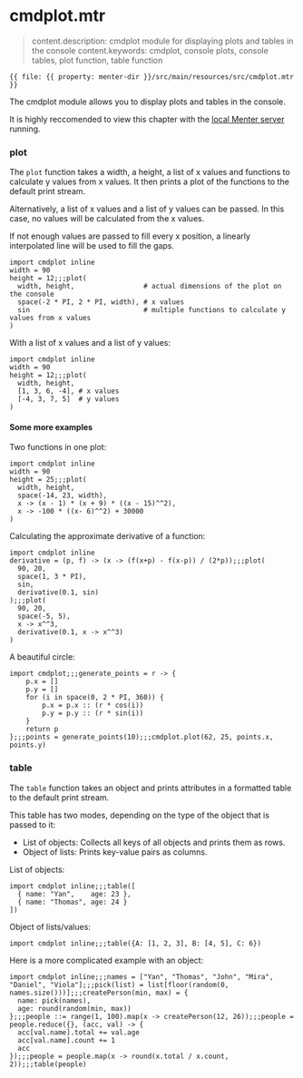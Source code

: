 # cmdplot.mtr

> content.description: cmdplot module for displaying plots and tables in the console
> content.keywords: cmdplot, console plots, console tables, plot function, table function

```static
{{ file: {{ property: menter-dir }}/src/main/resources/src/cmdplot.mtr }}
```

The cmdplot module allows you to display plots and tables in the console.

It is highly reccomended to view this chapter with the [local Menter server](execute_code.html) running.

### plot

The `plot` function takes a width, a height, a list of x values and functions to calculate y values from x values. It
then prints a plot of the functions to the default print stream.

Alternatively, a list of x values and a list of y values can be passed. In this case, no values will be calculated from
the x values.

If not enough values are passed to fill every x position, a linearly interpolated line will be used to fill the gaps.

```result=12;;;# requires server
import cmdplot inline
width = 90
height = 12;;;plot(
  width, height,                 # actual dimensions of the plot on the console
  space(-2 * PI, 2 * PI, width), # x values
  sin                            # multiple functions to calculate y values from x values
)
```

With a list of x values and a list of y values:

```result=12;;;# requires server
import cmdplot inline
width = 90
height = 12;;;plot(
  width, height,
  [1, 3, 6, -4], # x values
  [-4, 3, 7, 5]  # y values
)
```

#### Some more examples

Two functions in one plot:

```result=25;;;# requires server
import cmdplot inline
width = 90
height = 25;;;plot(
  width, height,
  space(-14, 23, width),
  x -> (x - 1) * (x + 9) * ((x - 15)^^2),
  x -> -100 * ((x- 6)^^2) + 30000
)
```

Calculating the approximate derivative of a function:

```result=25;;;# requires server
import cmdplot inline
derivative = (p, f) -> (x -> (f(x+p) - f(x-p)) / (2*p));;;plot(
  90, 20,
  space(1, 3 * PI),
  sin,
  derivative(0.1, sin)
);;;plot(
  90, 20,
  space(-5, 5),
  x -> x^^3,
  derivative(0.1, x -> x^^3)
)
```

A beautiful circle:

```result=null;;;(r ) -> { p.x = []; p.y = []; for (i : space(0, 2 * pi, 360)) { p.x = p.x :: (r * cos(i)); p.y = p.y :: (r * sin(i)) }; return p };;;{x: [10, 9.998476951563913, 9.993908270190958, 9.986295347545738, 9.975640502598242, 9.961946980917455, 9.945218953682733, 9.9254615164132
import cmdplot;;;generate_points = r -> {
    p.x = []
    p.y = []
    for (i in space(0, 2 * PI, 360)) {
        p.x = p.x :: (r * cos(i))
        p.y = p.y :: (r * sin(i))
    }
    return p
};;;points = generate_points(10);;;cmdplot.plot(62, 25, points.x, points.y)
```

### table

The `table` function takes an object and prints attributes in a formatted table to the default print stream.

This table has two modes, depending on the type of the object that is passed to it:

- List of objects: Collects all keys of all objects and prints them as rows.
- Object of lists: Prints key-value pairs as columns.

List of objects:

```result=# requires server
import cmdplot inline;;;table([
  { name: "Yan",    age: 23 },
  { name: "Thomas", age: 24 }
])
```

Object of lists/values:

```result=# requires server
import cmdplot inline;;;table({A: [1, 2, 3], B: [4, 5], C: 6})
```

Here is a more complicated example with an object:

```result=# requires server
import cmdplot inline;;;names = ["Yan", "Thomas", "John", "Mira", "Daniel", "Viola"];;;pick(list) = list[floor(random(0, names.size()))];;;createPerson(min, max) = {
  name: pick(names),
  age: round(random(min, max))
};;;people ::= range(1, 100).map(x -> createPerson(12, 26));;;people = people.reduce({}, (acc, val) -> {
  acc[val.name].total += val.age
  acc[val.name].count += 1
  acc
});;;people = people.map(x -> round(x.total / x.count, 2));;;table(people)
```
